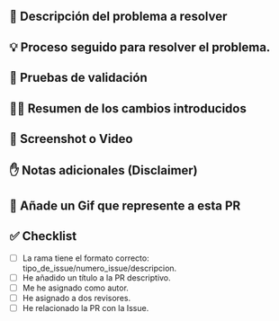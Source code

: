 ## 🤔 Descripción del problema a resolver
<!--
Objetivo: Asegurarse de que se ha entendido correctamente el problema a resolver. 
-->
## 💡 Proceso seguido para resolver el problema.
<!-- 
Organizar una reunión colaborativa para compartir hallazgos, discutir ideas y decidir un enfoque.
Buscar información sobre cómo resolver problemas similares.
Revisar el código existente en el proyecto o en soluciones previas de otros compañeros.
Investigar librerías, herramientas o enfoques alineados con el proyecto.
-->
## 📝 Pruebas de validación
<!--
Escribir pequeños fragmentos de código para experimentar con las herramientas o librerías seleccionadas.
Probar las partes más complejas o inciertas del problema para minimizar riesgos.
Documentar los hallazgos, incluyendo lo que funciona y lo que no.
La estimación debe ser más precisa tras hacer pruebas de validación.
-->
## 👩‍💻 Resumen de los cambios introducidos
<!-- Qué se ha añadido al código: una librería, una funcionalidad, cambios, etc. -->

## 📸 Screenshot o Video
<!-- Pruebas visuales que muestren rel resultado de la implementación -->

## ✋ Notas adicionales (Disclaimer)
<!-- ¿Deberíamos saber algo sobre algo que no esperábamos? -->

## 🌈 Añade un Gif que represente a esta PR
<!-- ¿Cómo te has sentido desarrollando esta PR -->

## ✅ Checklist
- [ ] La rama tiene el formato correcto: tipo_de_issue/numero_issue/descripcion.
- [ ] He añadido un título a la PR descriptivo.
- [ ] Me he asignado como autor.
- [ ] He asignado a dos revisores.
- [ ] He relacionado la PR con la Issue.
